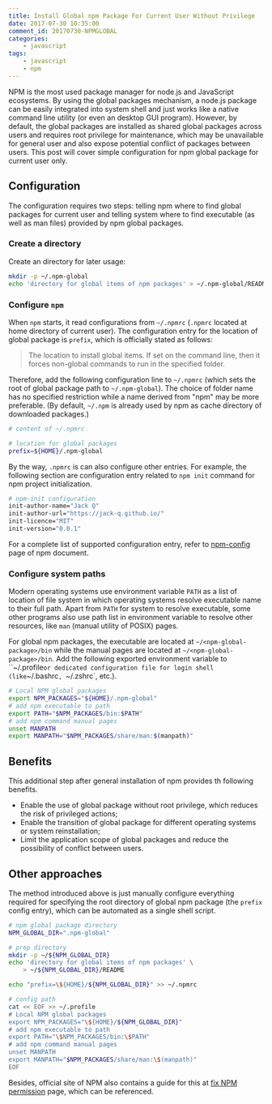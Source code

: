 ```yaml
---
title: Install Global npm Package For Current User Without Privilege
date: 2017-07-30 10:35:00
comment_id: 20170730-NPMGLOBAL
categories:
    - javascript
tags:
    - javascript
    - npm
---
```


NPM is the most used package manager for node.js and JavaScript ecosystems.
By using the global packages mechanism, a node.js package can be easily integrated 
into system shell and just works like a native command line utility (or even an 
desktop GUI program). However, by default, the global packages are installed as shared 
global packages across users and requires root privilege for maintenance, which may be
unavailable for general user and also expose potential conflict of packages between 
users. This post will cover simple configuration for npm global package for current 
user only.

<!-- more -->

## Configuration

The configuration requires two steps: telling npm where to find global packages for 
current user and telling system where to find executable (as well as man files) 
provided by npm global packages.

### Create a directory

Create an directory for later usage:

```bash
mkdir -p ~/.npm-global
echo 'directory for global items of npm packages' > ~/.npm-global/README
```

### Configure `npm`

When `npm` starts, it read configurations from `~/.npmrc` (`.npmrc` located at home
directory of current user). The configuration entry for the location of global package 
is `prefix`, which is officially stated as follows:

> The location to install global items. If set on the command line, then it forces non-global commands to run in the specified folder.

Therefore, add the following configuration line to `~/.npmrc` (which sets the root of 
global package path to `~/.npm-global`). The choice of folder name has no specified restriction while a name derived from "npm" may be more preferable. (By default, `~/.npm` is already used by npm as cache directory of downloaded packages.)

```bash
# content of ~/.npmrc 

# location for global packages
prefix=${HOME}/.npm-global
```

By the way, `.npmrc` is can also configure other entries. For example, the following 
section are configuration entry related to `npm init` command for npm project
initialization.

```bash
# npm-init configuration
init-author-name="Jack Q"
init-author-url="https://jack-q.github.io/"
init-licence="MIT"
init-version="0.0.1"
```

For a complete list of supported configuration entry, refer to [npm-config](https://docs.npmjs.com/misc/config) page of npm document.

### Configure system paths

Modern operating systems use environment variable `PATH` as a list of location of file 
system in which  operating systems resolve executable name to their full path.
Apart from `PATH` for system to resolve executable, some other programs also use 
path list in environment variable to resolve other resources, like `man` (manual 
utility of POSIX) pages.

For global npm packages, the executable are located at `~/<npm-global-package>/bin` while the manual pages are located at `~/<npm-global-package>/bin`. Add the following exported environment variable to ``~/.profile` or dedicated configuration file for login shell (like `~/.bashrc`, `~/.zshrc`, etc.).


```bash
# Local NPM global packages
export NPM_PACKAGES="${HOME}/.npm-global"
# add npm executable to path
export PATH="$NPM_PACKAGES/bin:$PATH"
# add npm command manual pages
unset MANPATH
export MANPATH="$NPM_PACKAGES/share/man:$(manpath)"
```

## Benefits

This additional step after general installation of npm provides th following benefits.

* Enable the use of global package without root privilege, which reduces the risk of 
  privileged actions;
* Enable the transition of global package for different operating systems or system
  reinstallation;
* Limit the application scope of global packages and reduce the possibility of
  conflict between users.

## Other approaches

The method introduced above is just manually configure everything 
required for specifying the root directory of global npm package
(the `prefix` config entry), which can be automated as a single 
shell script. 

```bash
# npm global package directory
NPM_GLOBAL_DIR=".npm-global"

# prep directory
mkdir -p ~/${NPM_GLOBAL_DIR}
echo 'directory for global items of npm packages' \
    > ~/${NPM_GLOBAL_DIR}/README

echo "prefix=\${HOME}/${NPM_GLOBAL_DIR}" >> ~/.npmrc

# config path
cat << EOF >> ~/.profile
# Local NPM global packages
export NPM_PACKAGES="\${HOME}/${NPM_GLOBAL_DIR}"
# add npm executable to path
export PATH="\$NPM_PACKAGES/bin:\$PATH"
# add npm command manual pages
unset MANPATH
export MANPATH="$NPM_PACKAGES/share/man:\$(manpath)"
EOF

```

Besides, official site of NPM also contains a guide for this at [fix NPM permission](https://docs.npmjs.com/getting-started/fixing-npm-permissions#option-2-change-npms-default-directory-to-another-directory)
page, which can be referenced.
